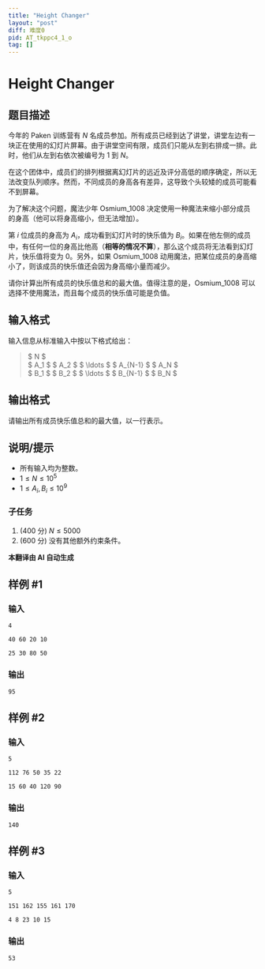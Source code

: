 ```yaml
---
title: "Height Changer"
layout: "post"
diff: 难度0
pid: AT_tkppc4_1_o
tag: []
---
```


# Height Changer

## 题目描述

今年的 Paken 训练营有 $N$ 名成员参加。所有成员已经到达了讲堂，讲堂左边有一块正在使用的幻灯片屏幕。由于讲堂空间有限，成员们只能从左到右排成一排。此时，他们从左到右依次被编号为 $1$ 到 $N$。

在这个团体中，成员们的排列根据离幻灯片的远近及评分高低的顺序确定，所以无法改变队列顺序。然而，不同成员的身高各有差异，这导致个头较矮的成员可能看不到屏幕。

为了解决这个问题，魔法少年 Osmium\_1008 决定使用一种魔法来缩小部分成员的身高（他可以将身高缩小，但无法增加）。

第 $i$ 位成员的身高为 $A_i$，成功看到幻灯片时的快乐值为 $B_i$。如果在他左侧的成员中，有任何一位的身高比他高（**相等的情况不算**），那么这个成员将无法看到幻灯片，快乐值将变为 $0$。另外，如果 Osmium\_1008 动用魔法，把某位成员的身高缩小了，则该成员的快乐值还会因为身高缩小量而减少。

请你计算出所有成员的快乐值总和的最大值。值得注意的是，Osmium\_1008 可以选择不使用魔法，而且每个成员的快乐值可能是负值。

## 输入格式

输入信息从标准输入中按以下格式给出：

> $ N $  
> $ A_1 $ $ A_2 $ $ \ldots $ $ A_{N-1} $ $ A_N $  
> $ B_1 $ $ B_2 $ $ \ldots $ $ B_{N-1} $ $ B_N $

## 输出格式

请输出所有成员快乐值总和的最大值，以一行表示。

## 说明/提示

- 所有输入均为整数。
- $1 \leq N \leq 10^5$
- $1 \leq A_i, B_i \leq 10^9$

### 子任务

1. (400 分) $N \leq 5000$
2. (600 分) 没有其他额外约束条件。

 **本翻译由 AI 自动生成**

## 样例 #1

### 输入

```
4
40 60 20 10
25 30 80 50
```

### 输出

```
95
```

## 样例 #2

### 输入

```
5
112 76 50 35 22
15 60 40 120 90
```

### 输出

```
140
```

## 样例 #3

### 输入

```
5
151 162 155 161 170
4 8 23 10 15
```

### 输出

```
53
```

